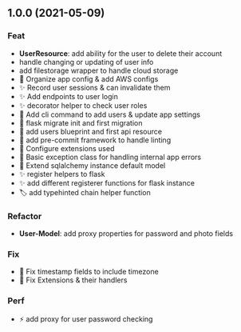 ## 1.0.0 (2021-05-09)

### Feat

- **UserResource**: add ability for the user to delete their account
- handle changing or updating of user info
- add filestorage wrapper to handle cloud storage
- :wrench: Organize app config & add AWS configs
- :sparkles: Record user sessions & can invalidate them
- :sparkles: Add endpoints to user login
- :sparkles: decorator helper to check user roles
- :hammer: Add cli command to add users & update app settings
- :hammer: flask migrate init and first migration
- :hammer: add users blueprint and first api resource
- :construction_worker: add pre-commit framework to handle linting
- :hammer: Configure extensions used
- :hammer: Basic exception class for handling internal app errors
- :hammer: Extend sqlalchemy instance default model
- :sparkles: register helpers to flask
- :sparkles: add different registerer functions for flask instance
- :label: add typehinted chain helper function

### Refactor

- **User-Model**: add proxy properties for password and photo fields

### Fix

- :bug: Fix timestamp fields to include timezone
- :bug: Fix Extensions & their handlers

### Perf

- :zap: add proxy for user password checking
